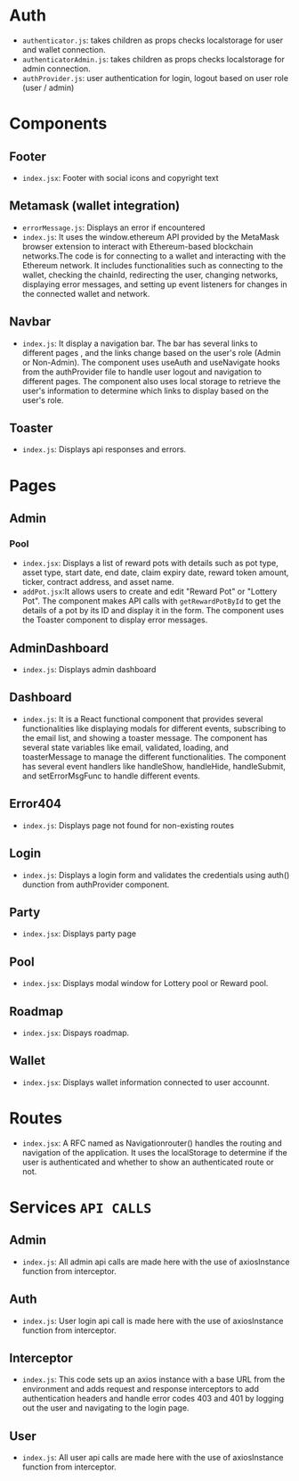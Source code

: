 # Auth 
* `authenticator.js`: takes children as props checks localstorage for user and wallet connection.
* `authenticatorAdmin.js`: takes children as props checks localstorage for admin connection.
* `authProvider.js`: user authentication for login, logout based on user role (user / admin)

# Components 

## Footer
* `index.jsx`: Footer with social icons and copyright text

## Metamask (wallet integration)
* `errorMessage.js`: Displays an error if encountered
* `index.js`: It uses the window.ethereum API provided by the MetaMask browser extension to interact with Ethereum-based blockchain networks.The code is for connecting to a wallet and interacting with the Ethereum network. It includes functionalities such as connecting to the wallet, checking the chainId, redirecting the user, changing networks, displaying error messages, and setting up event listeners for changes in the connected wallet and network.

## Navbar
* `index.js`: It display a navigation bar. The bar has several links to different pages , and the links change based on the user's role (Admin or Non-Admin). The component uses useAuth and useNavigate hooks from the authProvider file to handle user logout and navigation to different pages. The component also uses local storage to retrieve the user's information to determine which links to display based on the user's role.

## Toaster
* `index.js`: Displays api responses and errors.

# Pages

## Admin 

### Pool
* `index.jsx`: Displays a list of reward pots with details such as pot type, asset type, start date, end date, claim expiry date, reward token amount, ticker, contract address, and asset name. 
* `addPot.jsx`:It allows users to create and edit "Reward Pot" or "Lottery Pot". The component makes API calls with `getRewardPotById` to get the details of a pot by its ID and display it in the form. The component uses the Toaster component to display error messages.

## AdminDashboard
* `index.js`: Displays admin dashboard

## Dashboard
* `index.js`: It is a React functional component that provides several functionalities like displaying modals for different events, subscribing to the email list, and showing a toaster message. The component has several state variables like email, validated, loading, and toasterMessage to manage the different functionalities. The component has several event handlers like handleShow, handleHide, handleSubmit, and setErrorMsgFunc to handle different events.

## Error404
* `index.js`: Displays page not found for non-existing routes

## Login
* `index.js`: Displays a login form and validates the credentials using auth() dunction from authProvider component.

## Party
* `index.jsx`: Displays party page

## Pool
* `index.jsx`: Displays modal window for Lottery pool or Reward pool.

## Roadmap
* `index.jsx`: Dispays roadmap.

## Wallet
* `index.jsx`: Displays wallet information connected to user accounnt.

# Routes
* `index.jsx`: A RFC named as Navigationrouter() handles the routing and navigation of the application. It uses the localStorage to determine if the user is authenticated and whether to show an authenticated route or not.

# Services `API CALLS`

## Admin
* `index.js`: All admin api calls are made here with the use of axiosInstance function from interceptor.

## Auth
* `index.js`: User login api call is made here with the use of  axiosInstance function from interceptor.


## Interceptor
* `index.js`: This code sets up an axios instance with a base URL from the environment and adds request and response interceptors to add authentication headers and handle error codes 403 and 401 by logging out the user and navigating to the login page.

## User
* `index.js`: All user api calls are made here with the use of axiosInstance function from interceptor.
